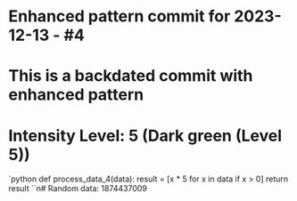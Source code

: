 ﻿# Enhanced pattern commit for 2023-12-13 - #4
# This is a backdated commit with enhanced pattern
# Intensity Level: 5 (Dark green (Level 5))
`python
def process_data_4(data):
    result = [x * 5 for x in data if x > 0]
    return result
``n# Random data: 1874437009

